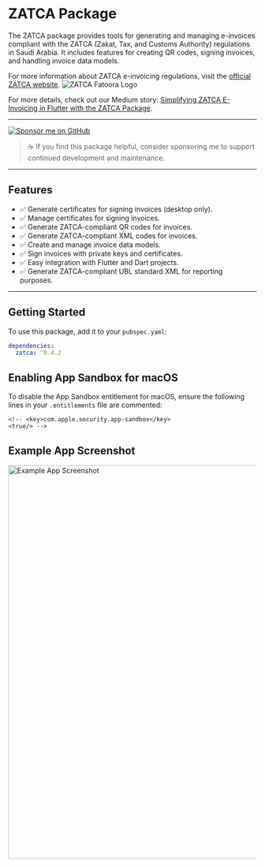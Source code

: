 # ZATCA Package

The ZATCA package provides tools for generating and managing e-invoices compliant with the ZATCA (Zakat, Tax, and Customs Authority) regulations in Saudi Arabia. It includes features for creating QR codes, signing invoices, and handling invoice data models.

For more information about ZATCA e-invoicing regulations, visit the [official ZATCA website](https://zatca.gov.sa/en/E-Invoicing/SystemsDevelopers/Pages/default.aspx).
![ZATCA Fatoora Logo](https://zatca.gov.sa/ar/E-Invoicing/PublishingImages/header_logo.svg)

For more details, check out our Medium story: [Simplifying ZATCA E-Invoicing in Flutter with the ZATCA Package](https://medium.com/@sbrsubuvga/simplifying-zatca-e-invoicing-in-flutter-with-the-zatca-package-9d181243c2a0).

---

<a href="https://github.com/sponsors/sbrsubuvga" target="_blank">
  <img src="https://img.shields.io/badge/💖%20Sponsor%20on-GitHub%20Sponsors-blueviolet?style=for-the-badge&logo=github-sponsors" alt="Sponsor me on GitHub" />
</a>

> ☕ If you find this package helpful, consider sponsoring me to support continued development and maintenance.

---

## Features

- ✅ Generate certificates for signing invoices (desktop only).
- ✅ Manage certificates for signing invoices.
- ✅ Generate ZATCA-compliant QR codes for invoices.
- ✅ Generate ZATCA-compliant XML codes for invoices.
- ✅ Create and manage invoice data models.
- ✅ Sign invoices with private keys and certificates.
- ✅ Easy integration with Flutter and Dart projects.
- ✅ Generate ZATCA-compliant UBL standard XML for reporting purposes.

---

## Getting Started

To use this package, add it to your `pubspec.yaml`:

```yaml
dependencies:
  zatca: ^0.4.2
```

## Enabling App Sandbox for macOS

To disable the App Sandbox entitlement for macOS, ensure the following lines in your `.entitlements` file are commented:

```entitlements
<!-- <key>com.apple.security.app-sandbox</key>
<true/> -->
```

## Example App Screenshot

<img alt="Example App Screenshot" src="https://raw.githubusercontent.com/sbrsubuvga/zatca/refs/heads/main/assets/example_app.png" width="821" height="798" />